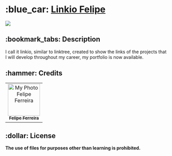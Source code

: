<h1>:blue_car: <a href="https://linkiofelipe.netlify.app/"> Linkio Felipe </a></h1>

<div style="display: inline_block">

<img src ="https://lh3.googleusercontent.com/u/1/drive-viewer/AFDK6gO0OFrVhPkTvDOo9vWqc7q-8vZ4KfiksobzZIHTYyW3zUfbebmEpmssa46JfDBKXy93scc2qOiTg-oSBe8uxt5pKauJ=w1365-h616">
  
</div>

<h2>:bookmark_tabs: Description</h2>
<p>I call it linkio, similar to linktree, created to show the links of the projects that I will develop throughout my career, my portfolio is now available.</p>

<h2>:hammer: Credits</h2>
<table>
  <tr>
    <td align="center">
      <a href="https://github.com/brfelipeferreira">
        <img src="https://avatars.githubusercontent.com/brfelipeferreira" width="100px;" alt="My Photo Felipe Ferreira"/><br>
        <sub>
          <b>Felipe Ferreira</b>
        </sub>
      </a>
    </td>
  </tr>
</table>

<h2>:dollar: License</h2>
<b>The use of files for purposes other than learning is prohibited.</b>
